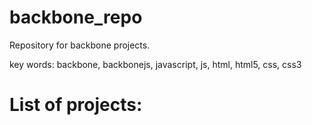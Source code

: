 # backbone_repo

Repository for backbone projects.

key words: backbone, backbonejs, javascript, js, html, html5, css, css3

List of projects:
=================

